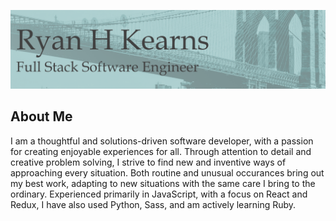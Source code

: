 ![Banner Image](/Github_Banner.png)
## About Me
I am a thoughtful and solutions-driven software developer, with a passion for creating enjoyable experiences for all. Through attention to detail and creative problem solving, I strive to find new and inventive ways of approaching every situation. Both routine and unusual occurances bring out my best work, adapting to new situations with the same care I bring to the ordinary. Experienced primarily in JavaScript, with a focus on React and Redux, I have also used Python, Sass, and am actively learning Ruby.